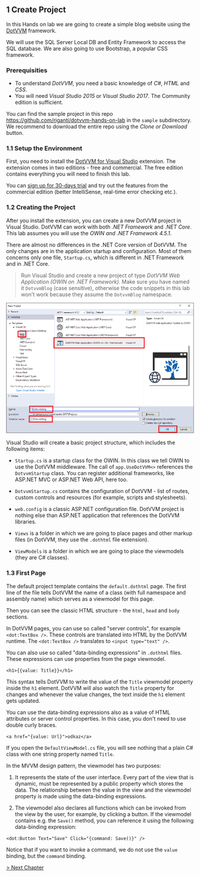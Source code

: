 ## 1 Create Project

In this Hands on lab we are going to create a simple blog website using the [DotVVM](https://www.dotvvm.com) framework.

We will use the SQL Server Local DB and Entity Framework to access the SQL database. We are also going to use Bootstrap, a popular CSS framework.

### Prerequisities

* To understand *DotVVM*, you need a basic knowledge of *C#*, *HTML* and *CSS*.
* You will need *Visual Studio 2015* or *Visual Studio 2017*. The Community edition is sufficient.

You can find the sample project in this repo https://github.com/riganti/dotvvm-hands-on-lab in the `sample` subdirectory. We recommend to download the entire repo using the _Clone or Download_ button. 

### 1.1 Setup the Environment

First, you need to install the [DotVVM for Visual Studio](https://www.dotvvm.com) extension. The extension comes in two editions - free and commercial. The free edition contains everything you will need to finish this lab. 

You can [sign up for 30-days trial](https://www.dotvvm.com/get-trial) and try out the features from the commercial edition (better IntelliSense, real-time error checking etc.). 

### 1.2 Creating the Project

After you install the extension, you can create a new DotVVM project in Visual Studio. DotVVM can work with both *.NET Framework* and *.NET Core*. This lab assumes you will use the *OWIN and .NET Framework 4.5.1*. 

There are almost no differences in the .NET Core version of DotVVM. The only changes are in the application startup and configuration. Most of them concerns only one file, `Startup.cs`, which is different in .NET Framework and in .NET Core. 

> Run Visual Studio and create a new project of type *DotVVM Web Application (OWIN on .NET Framework)*. Make sure you have named it `DotvvmBlog` (case sensitive), otherwise the code snippets in this lab won't work because they assume the `DotvvmBlog` namespace.

<img src="01-basics-new-project.png" alt="Creating the project" />

Visual Studio will create a basic project structure, which includes the following items:

* `Startup.cs` is a startup class for the OWIN. In this class we tell OWIN to use the DotVVM middleware. The call of `app.UseDotVVM<>` references the `DotvvmStartup` class. You can register additional frameworks, like ASP.NET MVC or ASP.NET Web API, here too.

* `DotvvmStartup.cs` contains the configuration of DotVVM - list of routes, custom controls and resources (for example, scripts and stylesheets).

* `web.config` is a classic ASP.NET configuration file. DotVVM project is nothing else than ASP.NET application that references the DotVVM libraries.

* `Views` is a folder in which we are going to place pages and other markup files (in DotVVM, they use the `.dothtml` file extension).

* `ViewModels` is a folder in which we are going to place the viewmodels (they are C# classes).

### 1.3 First Page

The default project template contains the `default.dothtml` page. The first line of the file tells DotVVM the name of a class (with full namespace and assembly name) which serves as a viewmodel for this page.

Then you can see the classic HTML structure - the `html`, `head` and `body` sections. 

In DotVVM pages, you can use so called "server controls", for example `<dot:TextBox />`. These controls are translated into HTML by the DotVVM runtime. The `<dot:TextBox />` translates to `<input type="text" />`. 

You can also use so called "data-binding expressions" in `.dothtml` files. These expressions can use properties from the page viewmodel.

```
<h1>{{value: Title}}</h1>
```

This syntax tells DotVVM to write the value of the `Title` viewmodel property inside the `h1` element. DotVVM will also watch the `Title` property for changes and whenever the value changes, the text inside the `h1` element gets updated.

You can use the data-binding expressions also as a value of HTML attributes or server control properties. In this case, you don't need to use double curly braces.

```
<a href="{value: Url}">odkaz</a>
```

If you open the `DefaultViewModel.cs` file, you will see nothing that a plain C# class with one string property named `Title`. 

In the MVVM design pattern, the viewmodel has two purposes:

1. It represents the state of the user interface. Every part of the view that is dynamic, must be represented by a public property which stores the data. The relationship between the value in the view and the viewmodel property is made using the data-binding expressions.

2. The viewmodel also declares all functions which can be invoked from the view by the user, for example, by clicking a button. If the viewmodel contains e.g. the `Save()` method, you can reference it using the following data-binding expression: 

```
<dot:Button Text="Save" Click="{command: Save()}" />
```

Notice that if you want to invoke a command, we do not use the `value` binding, but the `command` binding. 

[> Next Chapter](02.md)